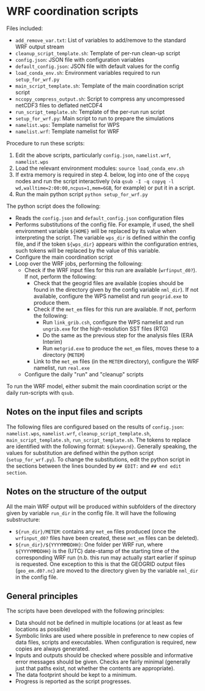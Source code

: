 # WRF coordination scripts

Files included:
* `add_remove_var.txt`: List of variables to add/remove to the standard WRF output stream
* `cleanup_script_template.sh`: Template of per-run clean-up script
* `config.json`: JSON file with configuration variables
* `default_config.json`: JSON file with default values for the config
* `load_conda_env.sh`: Environment variables required to run `setup_for_wrf.py`
* `main_script_template.sh`: Template of the main coordination script script
* `nccopy_compress_output.sh`: Script to compress any uncompressed netCDF3 files to deflated netCDF4
* `run_script_template.sh`: Template of the per-run run script
* `setup_for_wrf.py`: Main script to run to prepare the simulations
* `namelist.wps`: Template namelist for WPS
* `namelist.wrf`: Template namelist for WRF

Procedure to run these scripts:
1. Edit the above scripts, particularly `config.json`, `namelist.wrf`, `namelist.wps`
2. Load the relevant environment modules: `source load_conda_env.sh`
3. If extra memory is required in step 4. below, log into one of the `copyq` nodes and run the script interactively (via `qsub -I -q copyq -l wd,walltime=2:00:00,ncpus=1,mem=6GB`, for example) or put it in a script.
4. Run the main python script `python setup_for_wrf.py`

The python script does the following:
* Reads the `config.json` and `default_config.json` configuration files
* Performs substitutions of the config file. For example, if used, the shell environment variable `${HOME}` will be replaced by its value when interpreting the script. The variable `wps_dir` is defined within the config file, and if the token `${wps_dir}` appears within the configuration entries, such tokens will be replaced by the value of this variable.
* Configure the main coordination script
* Loop over the WRF jobs, performing the following:
  * Check if the WRF input files for this run are available (`wrfinput_d0?`). If not, perform the following:
    * Check that the geogrid files are available (copies should be found in the directory given by the config variable `nml_dir`). If not available, configure the WPS namelist and run `geogrid.exe` to produce them.
    * Check if the `met_em` files for this run are available. If not, perform the following:
      * Run `link_grib.csh`, configure the WPS namelist and run `ungrib.exe` for the high-resolution SST files (RTG)
      * Do the same as the previous step for the analysis files (ERA Interim)
      * Run `metgrid.exe` to produce the `met_em` files, moves these to a directory (`METEM`)
    * Link to the `met_em` files (in the `METEM` directory), configure the WRF namelist, run `real.exe`
  * Configure the daily "run" and "cleanup" scripts

To run the WRF model, either submit the main coordination script or the daily run-scripts with `qsub`.


## Notes on the input files and scripts

The following files are configured based on the results of `config.json`: `namelist.wps`, `namelist.wrf`, `cleanup_script_template.sh`, `main_script_template.sh`, `run_script_template.sh`. The tokens to replace are identified with the following format: `${keyword}`. Generally speaking, the values for substitution are defined within the python script (`setup_for_wrf.py`). To change the substitutions, edit the python script in the sections between the lines bounded by `## EDIT:` and `## end edit section`. 


## Notes on the structure of the output

All the main WRF output will be produced within subfolders of the directory given by variable `run_dir` in the config file. It will have the following substructure:
* `${run_dir}/METEM`: contains any `met_em` files produced (once the `wrfinput_d0?` files have been created, these `met_em` files can be deleted).
* `${run_dir}/${YYYYMMDDHH}`: One folder per WRF run, where `${YYYYMMDDHH}` is the (UTC) date-stamp of the starting time of the corresponding WRF run (n.b. this run may actually start earlier if spinup is requested.
One exception to this is that the GEOGRID output files (`geo_em.d0?.nc`) are moved to the directory given by the variable `nml_dir` in the config file.

## General principles

The scripts have been developed with the following principles:
* Data should not be defined in multiple locations (or at least as few locations as possible)
* Symbolic links are used where possible in preference to new copies of data files, scripts and executables. When configuration is required, new copies are always generated.
* Inputs and outputs should be checked where possible and informative error messages should be given. Checks are fairly minimal (generally just that paths exist, not whether the contents are appropriate).
* The data footprint should be kept to a minimum.
* Progress is reported as the script progresses.

